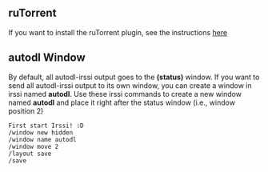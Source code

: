 ## ruTorrent

If you want to install the ruTorrent plugin, see the instructions [here](https://github.com/autodl-community/autodl-rutorrent/wiki)

## autodl Window

By default, all autodl-irssi output goes to the **(status)** window. If you want to send all autodl-irssi output to its own window, you can create a window in irssi named **autodl**. Use these irssi commands to create a new window named **autodl** and place it right after the status window (i.e., window position 2)

	First start Irssi! :D
	/window new hidden
	/window name autodl
	/window move 2
	/layout save
	/save
